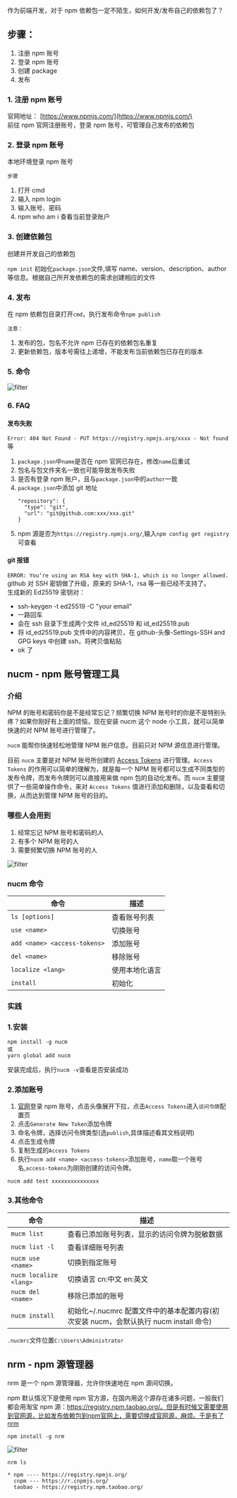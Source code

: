 作为前端开发，对于 npm 依赖包一定不陌生，如何开发/发布自己的依赖包了？

## 步骤：

1. 注册 npm 账号
2. 登录 npm 账号
3. 创建 package
4. 发布

### 1. 注册 npm 账号

官网地址： [https://www.npmjs.com/](https://www.npmjs.com/)  
前往 npm 官网注册账号，登录 npm 账号，可管理自己发布的依赖包

### 2. 登录 npm 账号

本地环境登录 npm 账号

`步骤`

1. 打开 cmd
2. 输入 npm login
3. 输入账号、密码
4. npm who am i 查看当前登录账户

### 3. 创建依赖包

创建并开发自己的依赖包

`npm init` 初始化`package.json`文件,填写 name、version、description、author 等信息。根据自己所开发依赖包的需求创建相应的文件

### 4. 发布

在 npm 依赖包目录打开`cmd`，执行发布命令`npm publish`

`注意：`

1. 发布的包，包名不允许 npm 已存在的依赖包名重复
2. 更新依赖包，版本号需往上递增，不能发布当前依赖包已存在的版本

### 5. 命令

![filter]({{VUE_APP_PLULIC_PATH}}posts/images/20221027/npm命令.png)

### 6. FAQ

#### 发布失败

`Error: 404 Not Found - PUT https://registry.npmjs.org/xxxx - Not found`等

1. `package.json`中`name`是否在 npm 官网已存在，修改`name`后重试
2. 包名与包文件夹名一致也可能导致发布失败
3. 是否有登录 npm 账户，且与`package.json`中的`author`一致
4. `package.json`中添加 git 地址
   ```
   "repository": {
     "type": "git",
     "url": "git@github.com:xxx/xxx.git"
   }
   ```
5. npm 源是否为`https://registry.npmjs.org/`,输入`npm config get registry`可查看

#### git 报错

`ERROR: You‘re using an RSA key with SHA-1, which is no longer allowed.`  
github 对 SSH 密钥做了升级，原来的 SHA-1，rsa 等一些已经不支持了。  
生成新的 Ed25519 密钥对：

- ssh-keygen -t ed25519 -C "your email"
- 一路回车
- 会在 ssh 目录下生成两个文件 id_ed25519 和 id_ed25519.pub
- 将 id_ed25519.pub 文件中的内容拷贝，在 github-头像-Settings-SSH and GPG keys 中创建 ssh，将拷贝值粘贴
- ok 了

## nucm - npm 账号管理工具

### 介绍

NPM 的账号和密码你是不是经常忘记？频繁切换 NPM 账号时的你是不是特别头疼？如果你刚好有上面的烦恼，现在安装 nucm 这个 node 小工具，就可以简单快速的对 NPM 账号进行管理了。

`nucm` 能帮你快速轻松地管理 NPM 账户信息。目前只对 NPM 源信息进行管理。

目前 `nucm` 主要是对 NPM 账号所创建的 [Access Tokens](https://docs.npmjs.com/about-access-tokens) 进行管理。`Access Tokens` 的作用可以简单的理解为，就是每一个 NPM 账号都可以生成不同类型的发布令牌，而发布令牌则可以直接用来做 npm 包的自动化发布。而 `nucm` 主要提供了一些简单操作命令，来对 `Access Tokens` 值进行添加和删除，以及查看和切换，从而达到管理 NPM 账号的目的。

### 哪些人会用到

1. 经常忘记 NPM 账号和密码的人
2. 有多个 NPM 账号的人
3. 需要频繁切换 NPM 账号的人

![filter]({{VUE_APP_PLULIC_PATH}}posts/images/20221027/nucm.png)

### nucm 命令

| 命令                         | 描述           |
| ---------------------------- | -------------- |
| `ls [options]`               | 查看账号列表   |
| `use <name>`                 | 切换账号       |
| `add <name> <access-tokens>` | 添加账号       |
| `del <name>`                 | 移除账号       |
| `localize <lang>`            | 使用本地化语言 |
| `install`                    | 初始化         |

### 实践

### 1.安装

```
npm install -g nucm
或
yarn global add nucm
```

安装完成后，执行`nucm -v`查看是否安装成功

### 2.添加账号

1. [官网](https://www.npmjs.com/)登录 npm 账号，点击头像展开下拉，点击`Access Tokens`进入`访问令牌`配置页
2. 点击`Generate New Token`添加令牌
3. 命名令牌，选择访问令牌类型(选`publish`,具体描述看其文档说明)
4. 点击生成令牌
5. 复制生成的`Access Tokens`
6. 执行`nucm add <name> <access-tokens>`添加账号，`name`取一个账号名,`access-tokens`为刚刚创建的访问令牌。

```
nucm add test xxxxxxxxxxxxxxx
```

### 3.其他命令

| 命令                   | 描述                                                                                  |
| ---------------------- | ------------------------------------------------------------------------------------- |
| `mucm list`            | 查看已添加账号列表，显示的访问令牌为脱敏数据                                          |
| `nucm list -l`         | 查看详细账号列表                                                                      |
| `nucm use <name>`      | 切换到指定账号                                                                        |
| `nucm localize <lang>` | 切换语言 cn:中文 en:英文                                                              |
| `nucm del <name>`      | 移除已添加的账号                                                                      |
| `nucm install`         | 初始化~/.nucmrc 配置文件中的基本配置内容(初次安装 nucm，会默认执行 nucm install 命令) |

`.nucmrc`文件位置`C:\Users\Administrator`

## nrm - npm 源管理器

nrm 是一个 npm 源管理器，允许你快速地在 npm 源间切换。

npm 默认情况下是使用 npm 官方源，在国内用这个源存在诸多问题，一般我们都会用淘宝 npm 源：https://registry.npm.taobao.org/。但是有时候又需要使用到官网源，比如发布依赖包到npm官网上，需要切换成官网源，麻烦。于是有了nrm

```
npm install -g nrm
```

![filter]({{VUE_APP_PLULIC_PATH}}posts/images/20221027/nrm.png)

```
nrm ls

* npm ---- https://registry.npmjs.org/
  cnpm --- https://r.cnpmjs.org/
  taobao - https://registry.npm.taobao.org/
```

